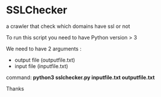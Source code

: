 # SSLChecker
a crawler that check which domains have ssl or not

To run this script you need to have Python version > 3



We need to have 2 arguments :

* output file (outputfile.txt)
* input file (inputfile.txt)




command:
**python3 sslchecker.py inputfile.txt outputfile.txt**

Thanks
